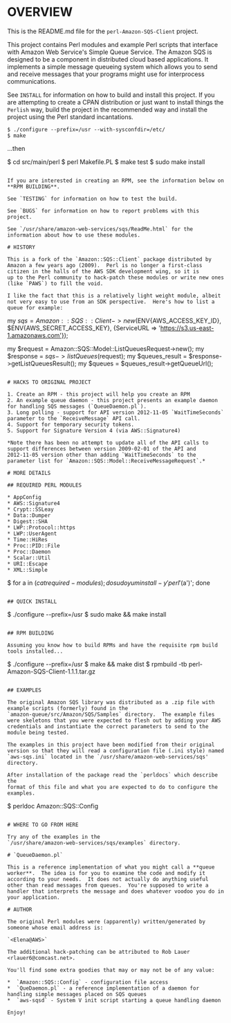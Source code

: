 # OVERVIEW

This is the README.md file for the `perl-Amazon-SQS-Client` project.

This project contains Perl modules and example Perl scripts that
interface with Amazon Web Service's Simple Queue Service.  The Amazon
SQS is designed to be a component in distributed cloud based
applications.  It implements a simple message queueing system which
allows you to send and receive messages that your programs might use
for interprocess communications.

See `INSTALL` for information on how to build and install this
project.  If you are attempting to create a CPAN distribution or just
want to install things the `Perlish` way, build the project in the
recommended way and install the project using the Perl standard
incantations.

```
$ ./configure --prefix=/usr --with-sysconfdir=/etc/
$ make
```

...then

$ cd src/main/perl
$ perl Makefile.PL
$ make test
$ sudo make install
```

If you are interested in creating an RPM, see the information below on
**RPM BUILDING**.

See `TESTING` for information on how to test the build.

See `BUGS` for information on how to report problems with this
project.

See `/usr/share/amazon-web-services/sqs/ReadMe.html` for the
information about how to use these modules.

# HISTORY

This is a fork of the `Amazon::SQS::Client` package distributed by
Amazon a few years ago (2009).  Perl is no longer a first-class
citizen in the halls of the AWS SDK development wing, so it is
up to the Perl community to hack-patch these modules or write new ones
(like `PAWS`) to fill the void.

I like the fact that this is a relatively light weight module, albeit
not very easy to use from an SDK perspective.  Here's how to list a
queue for example:

```
my $sqs = Amazon::SQS::Client->new($ENV{AWS_ACCESS_KEY_ID}, $ENV{AWS_SECRET_ACCESS_KEY},
                                   {ServiceURL => 'https://s3.us-east-1.amazonaws.com'});

my $request = Amazon::SQS::Model::ListQueuesRequest->new();
my $response = $sqs->listQueues($request);
my $queues_result = $response->getListQueuesResult();
my $queues = $queues_result->getQueueUrl();
```

# HACKS TO ORIGINAL PROJECT

1. Create an RPM - this project will help you create an RPM
2. An example queue daemon - this project presents an example daemon
for handling SQS messages (`QueueDaemon.pl`).
3. Long polling - support for API version 2012-11-05 `WaitTimeSeconds`
parameter to the `ReceiveMessage` API call.
4. Support for temporary security tokens.
5. Support for Signature Version 4 (via AWS::Signature4)

*Note there has been no attempt to update all of the API calls to
support differences between version 2009-02-01 of the API and
2012-11-05 version other than adding `WaitTimeSeconds` to the
parameter list for `Amazon::SQS::Model::ReceiveMessageRequest`.*

# MORE DETAILS

## REQUIRED PERL MODULES

* AppConfig
* AWS::Signature4
* Crypt::SSLeay
* Data::Dumper
* Digest::SHA
* LWP::Protocol::https
* LWP::UserAgent
* Time::HiRes
* Proc::PID::File
* Proc::Daemon
* Scalar::Util
* URI::Escape
* XML::Simple

```
$ for a in $(cat required-modules); do sudo yum install -y 'perl'($a')'; done
```

## QUICK INSTALL

```
$ ./configure --prefix=/usr
$ sudo make && make install
```

## RPM BUILDING

Assuming you know how to build RPMs and have the requisite rpm build
tools installed...

```
$ ./configure --prefix=/usr
$ make && make dist
$ rpmbuild -tb perl-Amazon-SQS-Client-1.1.1.tar.gz
```

## EXAMPLES

The original Amazon SQS library was distributed as a .zip file with
example scripts (formerly) found in the
`amazon-queue/src/Amazon/SQS/Samples` directory.  The example files
were skeletons that you were expected to flesh out by adding your AWS
credentials and instantiate the correct parameters to send to the
module being tested.

The examples in this project have been modified from their original
version so that they will read a configuration file (.ini style) named
`aws-sqs.ini` located in the `/usr/share/amazon-web-services/sqs'
directory.

After installation of the package read the `perldocs` which describe the
format of this file and what you are expected to do to configure the
examples.

```
 $ perldoc Amazon::SQS::Config
```

# WHERE TO GO FROM HERE

Try any of the examples in the
`/usr/share/amazon-web-services/sqs/examples` directory.

# `QueueDaemon.pl`

This is a reference implementation of what you might call a **queue
worker**.  The idea is for you to examine the code and modify it
according to your needs.  It does not actually do anything useful
other than read messages from queues.  You're supposed to write a
handler that interprets the message and does whatever voodoo you do in
your application.

# AUTHOR

The original Perl modules were (apparently) written/generated by
someone whose email address is:

`<Elena@AWS>`

The additional hack-patching can be attributed to Rob Lauer
<rlauer6@comcast.net>.

You'll find some extra goodies that may or may not be of any value:

*  `Amazon::SQS::Config` - configuration file access
*  `QueDaemon.pl` - a reference implementation of a daemon for handling simple messages placed on SQS queues
*  `aws-sqsd` - System V init script starting a queue handling daemon

Enjoy!
